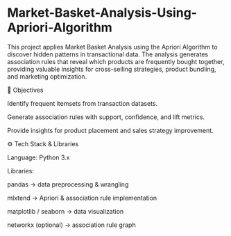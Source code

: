 # Market-Basket-Analysis-Using-Apriori-Algorithm
This project applies Market Basket Analysis using the Apriori Algorithm to discover hidden patterns in transactional data. The analysis generates association rules that reveal which products are frequently bought together, providing valuable insights for cross-selling strategies, product bundling, and marketing optimization.

🎯 Objectives

Identify frequent itemsets from transaction datasets.

Generate association rules with support, confidence, and lift metrics.

Provide insights for product placement and sales strategy improvement.

⚙️ Tech Stack & Libraries

Language: Python 3.x

Libraries:

pandas → data preprocessing & wrangling

mlxtend → Apriori & association rule implementation

matplotlib / seaborn → data visualization

networkx (optional) → association rule graph
